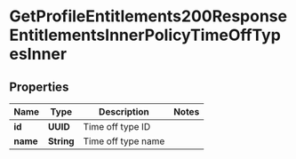 

# GetProfileEntitlements200ResponseEntitlementsInnerPolicyTimeOffTypesInner


## Properties

| Name | Type | Description | Notes |
|------------ | ------------- | ------------- | -------------|
|**id** | **UUID** | Time off type ID |  |
|**name** | **String** | Time off type name |  |



